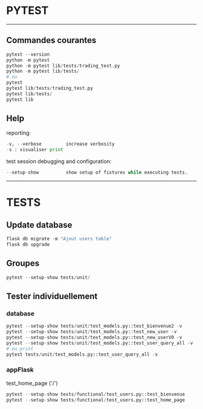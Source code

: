 # PYTEST
---
## Commandes courantes
```Python
pytest --version
python -m pytest
python -m pytest lib/tests/trading_test.py
python -m pytest lib/tests/
# ou
pytest
pytest lib/tests/trading_test.py
pytest lib/tests/
pytest lib
```
## Help
reporting:
```Python
-v, --verbose         increase verbosity
-s : visualiser print
```
test session debugging and configuration:
```Python
--setup-show          show setup of fixtures while executing tests.
```

---
# TESTS
## Update database
```Python
flask db migrate -m "Ajout users table"
flask db upgrade
```

## Groupes
```Python
pytest --setup-show tests/unit/
```

## Tester individuellement
### database
```Python
pytest --setup-show tests/unit/test_models.py::test_bienvenue2 -v
pytest --setup-show tests/unit/test_models.py::test_new_user -v
pytest --setup-show tests/unit/test_models.py::test_new_userV0 -v
pytest --setup-show tests/unit/test_models.py::test_user_query_all -v
# ou print
pytest tests/unit/test_models.py::test_user_query_all -s 
```

### appFlask
test_home_page ('/')
```Python
pytest --setup-show tests/functional/test_users.py::test_bienvenue
pytest --setup-show tests/functional/test_users.py::test_home_page
```
